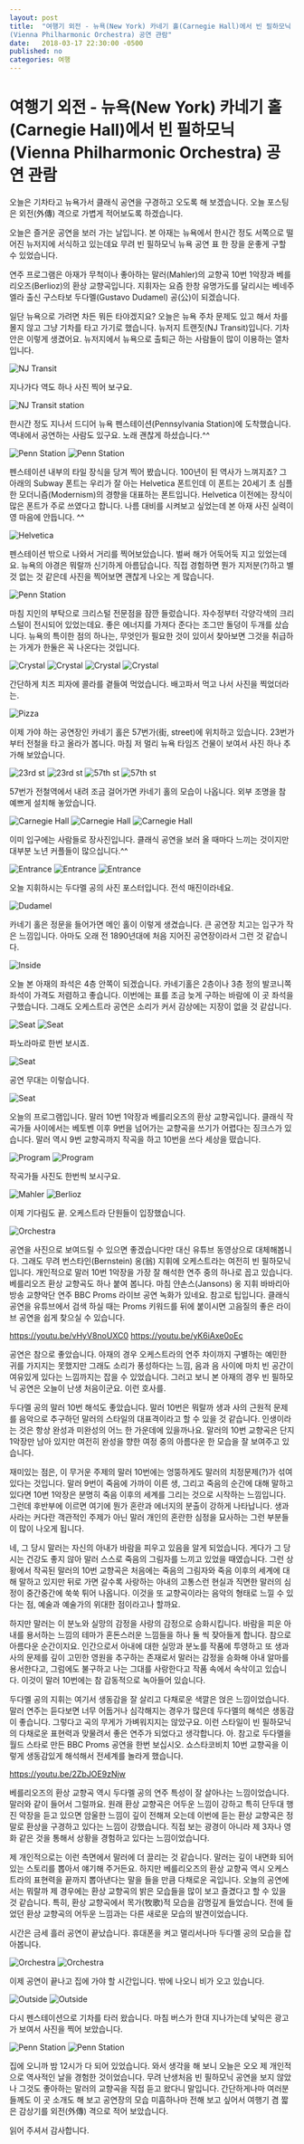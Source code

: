 ```yaml
---
layout: post
title:  "여행기 외전 - 뉴욕(New York) 카네기 홀(Carnegie Hall)에서 빈 필하모닉
(Vienna Philharmonic Orchestra) 공연 관람"
date:   2018-03-17 22:30:00 -0500
published: no
categories: 여행
---
```


# 여행기 외전 - 뉴욕(New York) 카네기 홀(Carnegie Hall)에서 빈 필하모닉(Vienna Philharmonic Orchestra) 공연 관람

오늘은 기차타고 뉴욕가서 클래식 공연을 구경하고 오도록 해 보겠습니다. 오늘
포스팅은 외전(外傳) 격으로 가볍게 적어보도록 하겠습니다.

오늘은 즐거운 공연을 보러 가는 날입니다. 본 아재는 뉴욕에서 한시간 정도
서쪽으로 떨어진 뉴저지에 서식하고 있는데요 무려 빈 필하모닉 뉴욕 공연
표 한 장을 운좋게 구할 수 있었습니다.

연주 프로그램은 아재가 무척이나 좋아하는 말러(Mahler)의 교향곡 10번 1악장과
베를리오즈(Berlioz)의 환상 교향곡입니다. 지휘자는 요즘 한창 유명가도를 달리시는
베네주엘라 출신 구스타보 두다멜(Gustavo Dudamel) 공(公)이 되겠습니다. 

일단 뉴욕으로 가려면 차든 뭐든 타야겠지요? 오늘은 뉴욕 주차 문제도 있고 해서
차를 몰지 않고 그냥 기차를 타고 가기로 했습니다. 뉴저지 트랜짓(NJ Transit)입니다.
기차 안은 이렇게 생겼어요. 뉴저지에서 뉴욕으로 출퇴근 하는 사람들이 많이
이용하는 열차입니다.

![NJ Transit](/assets/2018-03-17-nyc-carnegie-hall/nj-transit.jpg)

지나가다 역도 하나 사진 찍어 보구요.

![NJ Transit station](/assets/2018-03-17-nyc-carnegie-hall/nj-transit-station.jpg)

한시간 정도 지나서 드디어 뉴욕 펜스테이션(Pennsylvania Station)에
도착했습니다.  역내에서 공연하는 사람도 있구요. 노래 괜찮게 하셨습니다.^^

![Penn Station](/assets/2018-03-17-nyc-carnegie-hall/penn-station-1.jpg)
![Penn Station](/assets/2018-03-17-nyc-carnegie-hall/penn-station-2.jpg)

펜스테이션 내부의 타일 장식을 당겨 찍어 봤습니다. 100년이 된 역사가 느껴지죠?
그 아래의 Subway 폰트는 우리가 잘 아는 Helvetica 폰트인데 이 폰트는 20세기 초
심플한 모더니즘(Modernism)의 경향을 대표하는 폰트입니다. Helvetica 이전에는
장식이 많은 폰트가 주로 쓰였다고 합니다. 나름 대비를 시켜보고 싶었는데 본 아재
사진 실력이 영 마음에 안듭니다. ^^

![Helvetica](/assets/2018-03-17-nyc-carnegie-hall/helvetica.jpg)

펜스테이션 밖으로 나와서 거리를 찍어보았습니다. 벌써 해가 어둑어둑 지고
있었는데요. 뉴욕의 야경은 뭐랄까 신기하게 아름답습니다. 직접 경험하면 뭔가
지저분(?)하고 별 것 없는 것 같은데 사진을 찍어보면 괜찮게 나오는 게 많습니다.

![Penn Station](/assets/2018-03-17-nyc-carnegie-hall/penn-station-out.jpg)

마침 지인의 부탁으로 크리스털 전문점을 잠깐 들렀습니다. 자수정부터 각양각색의
크리스털이 전시되어 있었는데요. 좋은 에너지를 가져다 준다는 조그만 돌덩이 두개를
샀습니다. 뉴욕의 특이한 점의 하나는, 무엇인가 필요한 것이 있이서 찾아보면
그것을 취급하는 가게가 한둘은 꼭 나온다는 것입니다.

![Crystal](/assets/2018-03-17-nyc-carnegie-hall/crystal-1.jpg)
![Crystal](/assets/2018-03-17-nyc-carnegie-hall/crystal-2.jpg)
![Crystal](/assets/2018-03-17-nyc-carnegie-hall/crystal-3.jpg)
![Crystal](/assets/2018-03-17-nyc-carnegie-hall/crystal-4.jpg)

간단하게 치즈 피자에 콜라를 곁들여 먹었습니다. 배고파서 먹고 나서 사진을
찍었더라는.

![Pizza](/assets/2018-03-17-nyc-carnegie-hall/pizza.jpg)

이제 가야 하는 공연장인 카네기 홀은 57번가(街, street)에 위치하고 있습니다. 
23번가부터 전철을 타고 올라가 봅니다. 마침 저 멀리 뉴욕 타임즈 건물이 보여서
사진 하나 추가해 보았습니다.

![23rd st](/assets/2018-03-17-nyc-carnegie-hall/23rd-1.jpg)
![23rd st](/assets/2018-03-17-nyc-carnegie-hall/23rd-2.jpg)
![57th st](/assets/2018-03-17-nyc-carnegie-hall/57th-1.jpg)
![57th st](/assets/2018-03-17-nyc-carnegie-hall/57th-2.jpg)

57번가 전철역에서 내려 조금 걸어가면 카네기 홀의 모습이 나옵니다. 외부 조명을
참 예쁘게 설치해 놓았습니다. 

![Carnegie Hall](/assets/2018-03-17-nyc-carnegie-hall/carnegie-hall-1.jpg)
![Carnegie Hall](/assets/2018-03-17-nyc-carnegie-hall/carnegie-hall-2.jpg)
![Carnegie Hall](/assets/2018-03-17-nyc-carnegie-hall/carnegie-hall-3.jpg)

이미 입구에는 사람들로 장사진입니다. 클래식 공연을 보러 올 때마다 느끼는
것이지만 대부분 노년 커플들이 많으십니다.^^ 

![Entrance](/assets/2018-03-17-nyc-carnegie-hall/entrance-1.jpg)
![Entrance](/assets/2018-03-17-nyc-carnegie-hall/entrance-2.jpg)
![Entrance](/assets/2018-03-17-nyc-carnegie-hall/entrance-3.jpg)

오늘 지휘하시는 두다멜 공의 사진 포스터입니다. 전석 매진이라네요. 

![Dudamel](/assets/2018-03-17-nyc-carnegie-hall/dudamel.jpg)

카네기 홀은 정문을 들어가면 메인 홀이 이렇게 생겼습니다. 큰 공연장 치고는
입구가 작은 느낌입니다. 아마도 오래 전 1890년대에 처음 지어진 공연장이라서
그런 것 같습니다.

![Inside](/assets/2018-03-17-nyc-carnegie-hall/inside.jpg)

오늘 본 아재의 좌석은 4층 안쪽이 되겠습니다. 카네기홀은 2층이나 3층 정의
발코니쪽 좌석이 가격도 저렴하고 좋습니다. 이번에는 표를 조금 늦게 구하는
바람에 이 곳 좌석을 구했습니다. 그래도 오케스트라 공연은 소리가 커서 감상에는
지장이 없을 것 같삽니다.

![Seat](/assets/2018-03-17-nyc-carnegie-hall/seat-1.jpg)
![Seat](/assets/2018-03-17-nyc-carnegie-hall/seat-2.jpg)

파노라마로 한번 보시죠.

![Seat](/assets/2018-03-17-nyc-carnegie-hall/seat-pano.jpg)

공연 무대는 이렇습니다.

![Seat](/assets/2018-03-17-nyc-carnegie-hall/seat-3.jpg)

오늘의 프로그램입니다. 말러 10번 1악장과 베를리오즈의 환상 교향곡입니다.
클래식 작곡가들 사이에서는 베토벤 이후 9번을 넘어가는 교향곡을 쓰기가 어렵다는
징크스가 있습니다. 말러 역시 9번 교향곡까지 작곡을 하고 10번을 쓰다 세상을
떴습니다. 

![Program](/assets/2018-03-17-nyc-carnegie-hall/program-1.jpg)
![Program](/assets/2018-03-17-nyc-carnegie-hall/program-2.jpg)

작곡가들 사진도 한번씩 보시구요.

![Mahler](/assets/2018-03-17-nyc-carnegie-hall/mahler.jpg)
![Berlioz](/assets/2018-03-17-nyc-carnegie-hall/berlioz.jpg)

이제 기다림도 끝. 오케스트라 단원들이 입장했습니다.

![Orchestra](/assets/2018-03-17-nyc-carnegie-hall/ready.jpg)

공연을 사진으로 보여드릴 수 있으면 좋겠습니다만 대신 유튜브 동영상으로
대체해봅니다. 그래도 무려 번스타인(Bernstein) 옹(翁) 지휘에 오케스트라는
여전히 빈 필하모닉입니다. 개인적으로 말러 10번 1악장을 가장 잘 해석한 연주
중의 하나로 꼽고 있습니다. 베를리오즈 환상 교향곡도 하나 붙여 봅니다. 마침
얀손스(Jansons) 옹 지휘 바바리아 방송 교향악단 연주 BBC Proms 라이브 공연
녹화가 있네요. 참고로 팁입니다. 클래식 공연을 유튜브에서 검색 하실 때는
Proms 키워드를 뒤에 붙이시면 고음질의 좋은 라이브 공연을 쉽게 찾으실 수
있습니다.

https://youtu.be/vHyV8noUXC0
https://youtu.be/yK6iAxe0oEc

공연은 참으로 좋았습니다. 아재의 경우 오케스트라의 연주 차이까지 구별하는
예민한 귀를 가지지는 못했지만 그래도 소리가 풍성하다는 느낌, 음과 음 사이에
마치 빈 공간이 여유있게 있다는 느낌까지는 잡을 수 있었습니다. 그러고 보니 본
아재의 경우 빈 필하모닉 공연은 오늘이 난생 처음이군요. 이런 호사를.

두다멜 공의 말러 10번 해석도 좋았습니다. 말러 10번은 뭐랄까 생과 사의 근원적
문제를 음악으로 추구하던 말러의 스타일의 대표격이라고 할 수 있을 것 같습니다.
인생이라는 것은 항상 완성과 미완성의 어느 한 가운데에 있을까나요. 말러의 10번
교향곡은 단지 1악장만 남아 있지만 여전히 완성을 향한 여정 중의 아름다운 한
모습을 잘 보여주고 있습니다. 

재미있는 점은, 이 무거운 주제의 말러 10번에는 엉뚱하게도 말러의 치정문제(?)가
섞여 있다는 것입니다. 말러 9번이 죽음에 가까이 이른 생, 그리고 죽음의 순간에
대해 말하고 있다면 10번 1악장은 분명히 죽음 이후의 세계를 그리는 것으로
시작하는 느낌입니다. 그런데 후반부에 이르면 여기에 뭔가 혼란과 에너지의 분출이
강하게 나타납니다. 생과 사라는 커다란 객관적인 주제가 아닌 말러 개인의 혼란한
심정을 묘사하는 그런 부분들이 많이 나오게 됩니다.

네, 그 당시 말러는 자신의 아내가 바람을 피우고 있음을 알게 되었습니다. 게다가
그 당시는 건강도 좋지 않아 말러 스스로 죽음의 그림자를 느끼고 있었을
때였습니다. 그런 상황에서 작곡된 말러의 10번 교향곡은 처음에는 죽음의 그림자와
죽음 이후의 세계에 대해 말하고 있지만 뒤로 가면 갈수록 사랑하는 아내의
고통스런 현실과 직면한 말러의 심정이 중간중간에 쑥쑥 튀어 나옵니다. 이것을 또
교향곡이라는 음악의 형태로 느낄 수 있다는 점, 예술과 예술가의 위대한
점이라고나 할까요.

하지만 말러는 이 분노와 실망의 감정을 사랑의 감정으로 승화시킵니다. 바람을
피운 아내를 용서하는 느낌의 테마가 혼돈스러운 느낌들을 하나 둘 씩 잦아들게
합니다. 참으로 아름다운 순간이지요. 인간으로서 아내에 대한 실망과 분노를
작품에 투영하고 또 생과 사의 문제를 깊이 고민한 영원을 추구하는 존재로서
말러는 감정을 승화해 아내 알마를 용서한다고, 그럼에도 불구하고 나는 그대를
사랑한다고 작품 속에서 속삭이고 있습니다. 이것이 말러 10번에는 참 감동적으로
녹아들어 있습니다. 

두다멜 공의 지휘는 여기서 생동감을 잘 살리고 다채로운 색깔은 얹은
느낌이었습니다. 말러 연주는 듣다보면 너무 어둡거나 심각해지는 경우가 많은데
두다멜의 해석은 생동감이 좋습니다. 그렇다고 곡의 무게가 가벼워지지는 않았구요.
이런 스타일이 빈 필하모닉의 다채로운 표현력과 맞물려서 좋은 연주가 되었다고
생각합니다. 아. 참고로 두다멜을 월드 스타로 만든 BBC Proms 공연을 한번
보십시오. 쇼스타코비치 10번 교향곡을 이렇게 생동감있게 해석해서 전세계를
놀라게 했습니다.

https://youtu.be/2ZbJOE9zNjw

베를리오즈의 환상 교향곡 역시 두다멜 공의 연주 특성이 잘 살아나는
느낌이었습니다. 말러와 같이 들어서 그럴까요. 원래 환상 교향곡은 어두운 느낌이
강하고 특히 단두대 행진 악장을 듣고 있으면 암울한 느낌이 깊이 전해져 오는데
이번에 듣는 환상 교향곡은 정말로 환상을 구경하고 있다는 느낌이 강했습니다.
직접 보는 광경이 아니라 제 3자나 영화 같은 것을 통해서 상황을 경험하고 있다는
느낌이었습니다. 

제 개인적으로는 이런 측면에서 말러에 더 끌리는 것 같습니다. 말러는 깊이 내면화
되어 있는 스토리를 뽑아서 얘기해 주거든요. 하지만 베를리오즈의 환상 교향곡
역시 오케스트라의 표현력을 끝까지 뽑아낸다는 말을 들을 만큼 다채로운 곡입니다.
오늘의 공연에서는 뭐랄까 제 경우에는 환상 교향곡의 밝은 모습들을 많이 보고
즐겼다고 할 수 있을 것 같습니다. 특히, 환상 교향곡에서 목가(牧歌)적 모습을
감명깊게 들었습니다. 전에 들었던 환상 교향곡의 어두운 느낌과는 다른 새로운
모습의 발견이었습니다.

시간은 금세 흘러 공연이 끝났습니다. 휴대폰을 켜고 멀리서나마 두다멜 공의
모습을 잡아봅니다.

![Orchestra](/assets/2018-03-17-nyc-carnegie-hall/end-1.jpg)
![Orchestra](/assets/2018-03-17-nyc-carnegie-hall/end-2.jpg)

이제 공연이 끝나고 집에 가야 할 시간입니다. 밖에 나오니 비가 오고 있습니다.

![Outside](/assets/2018-03-17-nyc-carnegie-hall/outside-1.jpg)
![Outside](/assets/2018-03-17-nyc-carnegie-hall/outside-2.jpg)

다시 펜스테이션으로 기차를 타러 왔습니다. 마침 버스가 한대 지나가는데 낯익은
광고가 보여서 사진을 찍어 보았습니다.

![Penn Station](/assets/2018-03-17-nyc-carnegie-hall/going-home-1.jpg)
![Penn Station](/assets/2018-03-17-nyc-carnegie-hall/going-home-2.jpg)

집에 오니까 밤 12시가 다 되어 있었습니다. 와서 생각을 해 보니 오늘은 오오 제
개인적으로 역사적인 날을 경험한 것이었습니다. 무려 난생처음 빈 필하모닉 공연을
보지 않았나 그것도 좋아하는 말러의 교향곡을 직접 듣고 왔다니 말입니다.
간단하게나마 여러분들께도 이 곳 소개도 해 보고 공연장의 모습 미흡하나마 전해
보고 싶어서 여행기 겸 짧은 감상기를 외전(外傳) 격으로 적어 보았습니다.

읽어 주셔서 감사합니다.

